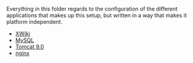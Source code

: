 Everything in this folder regards to the configuration of the different applications that makes up this setup, but written in a way that makes it platform independent.

- [XWiki](XWiki.md)
- [MySQL](MySQL.md)
- [Tomcat 9.0](Tomcat-9.0.md)
- [nginx](nginx.md)